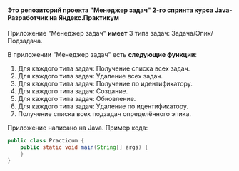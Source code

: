 #### Это репозиторий проекта "Менеджер задач" 2-го спринта курса Java-Разработчик на Яндекс.Практикум

Приложение "Менеджер задач" **имеет** 3 типа задач: Задача/Эпик/Подзадача.

В приложении "Менеджер задач" есть **следующие функции**:
1. Для каждого типа задач: Получение списка всех задач.
2. Для каждого типа задач: Удаление всех задач.
3. Для каждого типа задач: Получение по идентификатору.
4. Для каждого типа задач: Создание.
5. Для каждого типа задач: Обновление.
6. Для каждого типа задач: Удаление по идентификатору.
7. Получение списка всех подзадач определённого эпика.


Приложение написано на Java. Пример кода:
```java
public class Practicum {
    public static void main(String[] args) {
    }
}
```